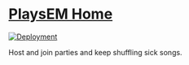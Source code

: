# [PlaysEM Home](https://playsem.com)

[![Deployment](https://github.com/AmirSavand/playsem-home/actions/workflows/deployment.yml/badge.svg?branch=production)](https://github.com/AmirSavand/playsem-home/actions/workflows/deployment.yml)

Host and join parties and keep shuffling sick songs.
